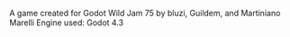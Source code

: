 A game created for Godot Wild Jam 75
by bluzi, Guildem, and Martiniano Marelli
Engine used: Godot 4.3
